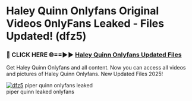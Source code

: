 # Haley Quinn Onlyfans Original Videos 0nlyFans Leaked - Files Updated! (dfz5)

<h3>🔴 CLICK HERE 🌐==►► <a href="https://tinyurl.com/x26r9saj" rel="nofollow">Haley Quinn Onlyfans Updated Files</a></h3>

Get Haley Quinn Onlyfans and all content. Now you can access all videos and pictures of Haley Quinn Onlyfans. New Updated Files 2025!

[![dfz5](https://i.imgur.com/LkgZPqh.gif)](https://tinyurl.com/x26r9saj)
piper quinn onlyfans leaked<br>
piper quinn leaked onlyfans